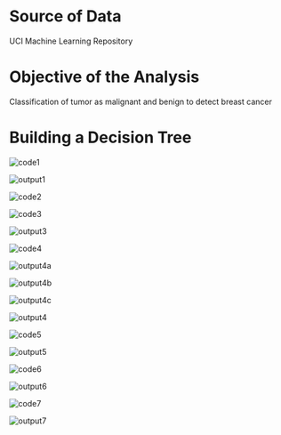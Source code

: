 # Source of Data
UCI Machine Learning Repository

# Objective of the Analysis
Classification of tumor as malignant and benign to detect breast cancer

# Building a Decision Tree

![code1](https://github.com/Sonull/Breast-Cancer-Prediction/tree/master/Codes/code1.png)

![output1](https://github.com/Sonull/Breast-Cancer-Prediction/blob/master/Output/output1.png)


![code2](https://github.com/Sonull/Breast-Cancer-Prediction/tree/master/Codes/code2.png)

![code3](https://github.com/Sonull/Breast-Cancer-Prediction/tree/master/Codes/code3.png)

![output3](https://github.com/Sonull/Breast-Cancer-Prediction/blob/master/Output/output3.png)


![code4](https://github.com/Sonull/Breast-Cancer-Prediction/tree/master/Codes/code4.png)

![output4a](https://github.com/Sonull/Breast-Cancer-Prediction/blob/master/Output/output4a.png)

![output4b](https://github.com/Sonull/Breast-Cancer-Prediction/blob/master/Output/output4b.png)

![output4c](https://github.com/Sonull/Breast-Cancer-Prediction/blob/master/Output/output4c.png)

![output4](https://github.com/Sonull/Breast-Cancer-Prediction/blob/master/Output/output4.png)

![code5](https://github.com/Sonull/Breast-Cancer-Prediction/tree/master/Codes/code5.png)

![output5](https://github.com/Sonull/Breast-Cancer-Prediction/blob/master/Output/output5.png)

![code6](https://github.com/Sonull/Breast-Cancer-Prediction/tree/master/Codes/code6.png)

![output6](https://github.com/Sonull/Breast-Cancer-Prediction/blob/master/Output/output6.png)

![code7](https://github.com/Sonull/Breast-Cancer-Prediction/tree/master/Codes/code7.png)

![output7](https://github.com/Sonull/Breast-Cancer-Prediction/blob/master/Output/output7.png)

